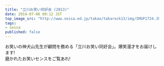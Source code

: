 ```yaml
---
title: "立川お笑い同好会 (2013)"
date: 2014-07-06 09:12 JST
top_image_src: "http://www.seisa.ed.jp/takao/takarock13/img/IMGP1724.JPG"
tags:
- seisa
published: false
---
```

お笑いの神犬山先生が顧問を務める「立川お笑い同好会」。爆笑漫才をお届けします!  
磨かれたお笑いセンスをご覧あれ!